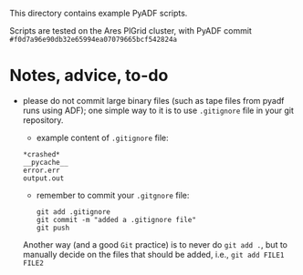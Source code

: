 This directory contains example PyADF scripts.

Scripts are tested on the Ares PlGrid cluster, with PyADF commit `#f0d7a96e90db32e65994ea07079665bcf542824a`

# Notes, advice, to-do

- please do not commit large binary files (such as tape files from pyadf runs using ADF); one simple way to it is to use `.gitignore` file in your git repository.

  -  example content of `.gitignore` file:

    ```
    *crashed*
    __pycache__
    error.err
    output.out
    ```

  - remember to commit your `.gitgnore` file:

    ```
    git add .gitignore
    git commit -m "added a .gitignore file"
    git push
    ```

  Another way (and a good `Git` practice) is to never do `git add .`, but to manually decide on the files that should be added, i.e., `git add FILE1 FILE2`

